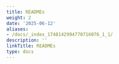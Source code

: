 ```yaml
---
title: READMEs
weight: 2
date: '2025-06-12'
aliases:
- /docs/_index_1748142994770716076_1_1/
description: ''
linkTitle: READMEs
type: docs
---
```


